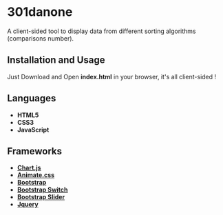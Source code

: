 301danone
===================


A client-sided tool to display data from different sorting algorithms (comparisons number).


Installation and Usage
-------------

Just Download and Open **index.html** in your browser, it's all client-sided !


Languages
-------------

- **HTML5**
- **CSS3**
- **JavaScript**

Frameworks
-------------

- **[Chart.js](http://www.chartjs.org/)**
- **[Animate.css](https://daneden.github.io/animate.css/)**
- **[Bootstrap](http://getbootstrap.com/)**
- **[Bootstrap Switch](http://www.bootstrap-switch.org/)**
- **[Bootstrap Slider](http://seiyria.com/bootstrap-slider/)**
- **[Jquery](https://jquery.com/)**
